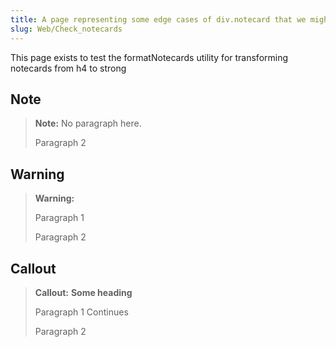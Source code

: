 ```yaml
---
title: A page representing some edge cases of div.notecard that we might encounter
slug: Web/Check_notecards
---
```

This page exists to test the formatNotecards utility for transforming notecards from h4 to strong

## Note

> **Note:** No paragraph here.
>
> Paragraph 2

## Warning

> **Warning:**
>
> Paragraph 1
>
> Paragraph 2

## Callout

> **Callout:** **Some heading**
>
> Paragraph 1
> Continues
>
> Paragraph 2
